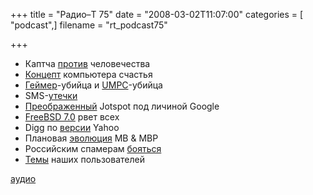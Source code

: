 +++
title = "Радио–Т 75"
date = "2008-03-02T11:07:00"
categories = [ "podcast",]
filename = "rt_podcast75"

+++

- Каптча [против](http://pcnews.ru/news/gmail-captcha-windows-live-websense-completely-automated-public-turing-test-to-tell-computers-215421.html) человечества
- [Концепт](http://hitech.tomsk.ru/hitech/6909-momenta-pc-kompjuter-novogo-pokolenija.html) компьютера счастья
- [Геймер](http://www.cifrovik.ru/publish/open_article/11392/)-убийца и [UMPC](http://www.cifrovik.ru/publish/open_article/11389/)-убийца
- SMS-[утечки](http://www.cifrovik.ru/publish/open_article/11403/)
- [Преображенный](http://habrahabr.ru/blog/google/36723.html) Jotspot под личиной Google
- [FreeBSD 7.0](http://soft.compulenta.ru/349871/) рвет всех
- Digg по [версии](http://net.compulenta.ru/349805/) Yahoo
- Плановая [эволюция](http://www.cnews.ru/news/top/index.shtml?2008/02/27/289727) MB & MBP
- Российским спамерам [бояться](http://www.businesspress.ru/newspaper/article_mId_37_aId_442378.html)
- [Темы](http://radio-t.com/temi_dlja_vipuskov/temyi-dlya-75/) наших пользователей

[аудио](https://cdn.radio-t.com/rt_podcast75.mp3)
<audio src="https://cdn.radio-t.com/rt_podcast75.mp3" preload="none"></audio>